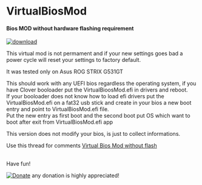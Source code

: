# VirtualBiosMod

#### Bios MOD without hardware flashing requirement

[![download](https://img.shields.io/github/downloads/serdeliuk/VirtualBiosMod/total)](https://github.com/serdeliuk/VirtualBiosMod/releases/download/1/VirtualBiosMod.efi.zip)

This virtual mod is not permament and if your new settings goes bad a power cycle will reset your settings to factory default.

It was tested only on Asus ROG STRIX G531GT 

This should work with any UEFI bios regardless the operating system, if you have Clover booloader put the VirtualBioosMod.efi in drivers and reboot.<br>
If your booloader does not know how to load efi drivers put the VirtualBiosMod.efi on a fat32 usb stick and create in your bios a new boot entry and point to VirtualBiosMod.efi file.<br>
Put the new entry as first boot and the second boot put OS which want to boot after exit from VirtualBiosMod.efi app

This version does not modify your bios, is just to collect informations.

Use this thread for comments [Virtual Bios Mod without flash](https://www.tonymacx86.com/threads/guide-virtual-bios-mod-without-flash.300335//)
<br><br>

Have fun!

[![Donate](https://img.shields.io/badge/Donate-PayPal-green.svg)](https://paypal.me/serdeliuk) any donation is highly appreciated!
